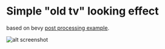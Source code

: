 # Simple "old tv" looking effect
based on bevy [post processing example](https://github.com/bevyengine/bevy/blob/main/examples/shader/post_processing.rs). 

![alt screenshot](/screenshot.png)

